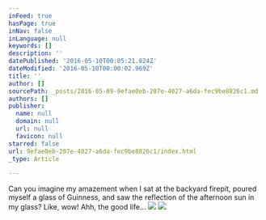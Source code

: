 ```yaml
---
inFeed: true
hasPage: true
inNav: false
inLanguage: null
keywords: []
description: ''
datePublished: '2016-05-10T00:05:21.824Z'
dateModified: '2016-05-10T00:00:02.969Z'
title: ''
author: []
sourcePath: _posts/2016-05-09-9efae0eb-207e-4027-a6da-fec9be8826c1.md
authors: []
publisher:
  name: null
  domain: null
  url: null
  favicon: null
starred: false
url: 9efae0eb-207e-4027-a6da-fec9be8826c1/index.html
_type: Article

---
```

Can you imagine my amazement when I sat at the backyard firepit, poured myself a glass of Guinness, and saw the reflection of the afternoon sun in my glass? Like, wow! Ahh, the good life...
![](https://the-grid-user-content.s3-us-west-2.amazonaws.com/f2b17cc3-2d5d-4721-b52c-2317166de6ba.jpg)
![](https://the-grid-user-content.s3-us-west-2.amazonaws.com/1a06f3e9-f33b-48e7-8a3f-ccd681e8df3e.jpg)